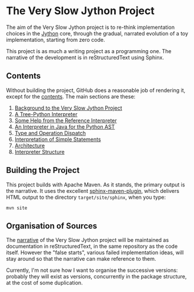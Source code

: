 # The Very Slow Jython Project

The aim of the Very Slow Jython project is to re-think implementation choices in the [Jython](http://www.jython.org) core, through the gradual, narrated evolution of a toy implementation,
starting from zero code.

This project is as much a writing project as a programming one.
The narrative of the development is in reStructuredText using Sphinx.

## Contents

Without building the project, GitHub does a reasonable job of rendering it, except for the [contents](src/site/sphinx/index.rst).
The main sections are these:

1. [Background to the Very Slow Jython Project](src/site/sphinx/background/background.rst)
1. [A Tree-Python Interpreter](src/site/sphinx/treepython/treepython.rst)
  1. [Some Help from the Reference Interpreter](src/site/sphinx/treepython/ref_interp_help.rst)
  2. [An Interpreter in Java for the Python AST](src/site/sphinx/treepython/ast_java.rst)
  3. [Type and Operation Dispatch](src/site/sphinx/treepython/type+dispatch.rst)
  4. [Interpretation of Simple Statements](src/site/sphinx/treepython/simple_statements.rst) 
1. [Architecture](src/site/sphinx/architecture/architecture.rst)
  1. [Interpreter Structure](src/site/sphinx/architecture/interpreter.rst)

## Building the Project

This project builds with Apache Maven.
As it stands, the primary output is the narrative.
It uses the excellent [sphinx-maven-plugin](https://trustin.github.io/sphinx-maven-plugin), which delivers HTML output to the directory ``target/site/sphinx``, when you type:
```
mvn site
```

## Organisation of Sources

The [narrative](src/site/sphinx) of the Very Slow Jython project will be maintained as documentation in reStructuredText, in the same repository as the code itself.
However the "false starts", various failed implementation ideas, will stay around so that the narrative can make reference to them.

Currently, I'm not sure how I want to organise the successive versions: probably they will exist as versions, concurrently in the package structure, at the cost of some duplication.

